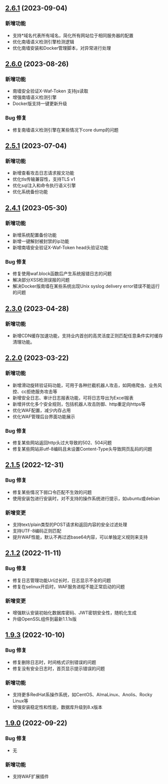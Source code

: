 ## [2.6.1](https://github.com/Safe3/uuWAF/compare/v2.6.1...v2.6.0) (2023-09-04)


### 新增功能

* 支持*域名代表所有域名，简化所有网站位于相同服务器的配置
* 优化南墙语义检测引擎检测逻辑
* 优化南墙安装和Docker管理脚本，对异常进行处理



## [2.6.0](https://github.com/Safe3/uuWAF/compare/v2.6.0...v2.5.1) (2023-08-26)


### 新增功能

* 南墙安全验证X-Waf-Token 支持js读取
* 增强南墙语义检测引擎
* Docker版支持一键更新升级


### Bug 修复

* 修复南墙语义检测引擎在某些情况下core dump的问题

  

## [2.5.1](https://github.com/Safe3/uuWAF/compare/v2.5.1...v2.4.1) (2023-07-04)


### 新增功能

* 新增查看攻击日志请求报文功能
* 优化tls传输兼容性，支持TLS v1
* 优化sql注入和命令执行语义引擎
* 优化系统备份功能



## [2.4.1](https://github.com/Safe3/uuWAF/compare/v2.4.1...v2.3.0) (2023-05-30)


### 新增功能

* 新增系统配置备份功能
* 新增一键解封被封禁的ip功能
* 新增南墙安全验证X-Waf-Token head头验证功能


### Bug 修复

* 修复使用waf.block函数后产生系统报错日志的问题
* 解决部分XSS检测误报的问题
* 解决Docker版南墙在某些系统出现Unix syslog delivery error错误不能运行的问题

  


## [2.3.0](https://github.com/Safe3/uuWAF/compare/v2.3.0...v2.2.0) (2023-04-28)


### 新增功能

* 新增CDN缓存加速功能，支持业内首创的高灵活度正则匹配任意条件实时缓存清理功能。




## [2.2.0](https://github.com/Safe3/uuWAF/compare/v2.2.0...v2.1.5) (2023-03-22)


### 新增功能

* 新增滑动旋转验证码功能，可用于各种拦截机器人攻击，如网络爬虫、业务风控、cc拒绝服务攻击等
* 新增安全日志、审计日志报表功能，可将日志导出为Excel报表
* 新增并优化多个安全规则，包括机器人攻击防御、http重定向https等
* 优化WAF配置，减少内存占用
* 优化WAF管理后台界面功能展示


### Bug 修复

* 修复某些网站返回http头过大导致的502、504问题
* 修复某些网站非utf-8编码且未设置Content-Type头导致网页乱码的问题




## [2.1.5](https://github.com/Safe3/uuWAF/compare/v2.1.5...v2.1.2) (2022-12-31)


### Bug 修复

* 修复某些情况下弱口令匹配不生效的问题
* 使用安装包进行安装时，对不支持的操作系统进行提示，如ubuntu或debian


### 新增变更

* 支持text/plain类型的POST请求和返回内容的安全过滤处理
* 支持UTF-8编码正则匹配
* 提升WAF性能，默认不再过滤base64内容，可以单独定义规则来支持





## [2.1.2](https://github.com/Safe3/uuWAF/compare/v2.1.2...v1.9.3) (2022-11-11)


### Bug 修复

* 修复日志管理功能Url过长时，日志显示不全的问题
* 修复在selinux开启时，WAF服务进程不能正常启动的问题


### 新增变更

* 增强默认安装初始化数据库密码、JWT密钥安全性，随机化生成
* 升级OpenSSL组件到最新1.1.1s版





## [1.9.3](https://github.com/Safe3/uuWAF/compare/v1.9.3...v1.9.0) (2022-10-10)


### Bug 修复

* 修复删除日志时，时间格式识别错误的问题
* 修复没有安全日志时，首页显示提示错误的问题


### 新增功能

* 支持更多RedHat系操作系统，如CentOS、AlmaLinux、Anolis、Rocky Linux等
* 增强安装稳定性和性能，数据库升级到8.x版本




## [1.9.0](https://github.com/Safe3/uuWAF/compare/v1.9.0...v1.8.1) (2022-09-22)


### Bug 修复

* 无


### 新增功能

* 支持WAF扩展插件